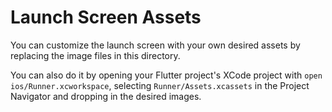 # Launch Screen Assets

You can customize the launch screen with your own desired assets by replacing the image files in this directory.

You can also do it by opening your Flutter project's XCode project with `open ios/Runner.xcworkspace`, selecting `Runner/Assets.xcassets` in the Project Navigator and dropping in the desired images.